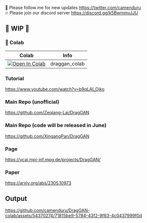 🐣 Please follow me for new updates https://twitter.com/camenduru <br />
🔥 Please join our discord server https://discord.gg/k5BwmmvJJU

## 🚦 WIP 🚦

### 🦒 Colab

| Colab | Info
| --- | --- |
[![Open In Colab](https://colab.research.google.com/assets/colab-badge.svg)](https://colab.research.google.com/github/camenduru/DragGAN-colab/blob/main/draggan_colab.ipynb) | draggan_colab

### Tutorial 
https://www.youtube.com/watch?v=b9qLAI_Ojko

### Main Repo (unofficial)
https://github.com/Zeqiang-Lai/DragGAN

### Main Repo (code will be released in June)
https://github.com/XingangPan/DragGAN

### Page
https://vcai.mpi-inf.mpg.de/projects/DragGAN/

### Paper
https://arxiv.org/abs/2305.10973

## Output

https://github.com/camenduru/DragGAN-colab/assets/54370274/71815be9-5784-43f2-9f83-4c0437999f0d
